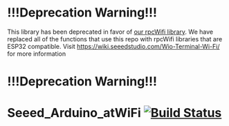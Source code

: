 !!!Deprecation Warning!!!
===================
This library has been deprecated in favor of [our rpcWifi library](https://github.com/Seeed-Studio/Seeed_Arduino_rpcWiFi). We have replaced all of the functions that use this repo with rpcWifi libraries that are ESP32 compatible.
Visit https://wiki.seeedstudio.com/Wio-Terminal-Wi-Fi/ for more information


!!!Deprecation Warning!!!
===================
# Seeed_Arduino_atWiFi  [![Build Status](https://travis-ci.com/Seeed-Studio/Seeed_Arduino_atWiFi.svg?branch=master)](https://travis-ci.com/Seeed-Studio/Seeed_Arduino_atWiFi)
